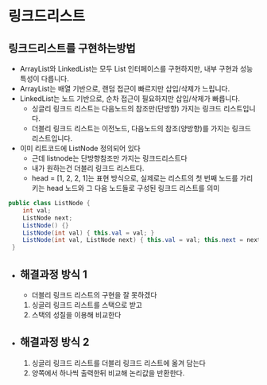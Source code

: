 # 링크드리스트
## 링크드리스트를 구현하는방법
- ArrayList와 LinkedList는 모두 List 인터페이스를 구현하지만, 내부 구현과 성능 특성이 다릅니다.
- ArrayList는 배열 기반으로, 랜덤 접근이 빠르지만 삽입/삭제가 느립니다.
- LinkedList는 노드 기반으로, 순차 접근이 필요하지만 삽입/삭제가 빠릅니다.
  - 싱글리 링크드 리스트는 다음노드의 참조만(단방향) 가지는 링크드 리스트입니다.
  - 더블리 링크드 리스트는 이전노드, 다음노드의 참조(양방향)를 가지는 링크드 리스트입니다.
- 이미 리트코드에 ListNode 정의되어 있다
  - 근데 listnode는 단방향참조만 가지는 링크드리스트다
  - 내가 원하는건 더블리 링크드 리스트다.
  - head = [1, 2, 2, 1]는 표현 방식으로, 실제로는 리스트의 첫 번째 노드를 가리키는 head 노드와 그 다음 노드들로 구성된 링크드 리스트를 의미
~~~java 
public class ListNode {
    int val;
    ListNode next;
    ListNode() {}
    ListNode(int val) { this.val = val; }
    ListNode(int val, ListNode next) { this.val = val; this.next = next; }
 }
~~~
- ## 해결과정 방식 1 
  - 더블리 링크드 리스트의 구현을 잘 못하겠다
  1. 싱글리 링크드 리스트를 스택으로 받고
  2. 스택의 성질을 이용해 비교한다


- ## 해결과정 방식 2
    1. 싱글리 링크드 리스트를 더블리 링크드 리스트에 옮겨 담는다
    2. 양쪽에서 하나씩 출력한뒤 비교해 논리값을 반환한다.
    